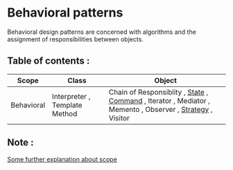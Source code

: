﻿# Behavioral patterns

Behavioral design patterns are concerned with algorithms and the assignment of responsibilities between objects.

## Table of contents :

| Scope      | Class                         | Object                                                                                                                                         |
| ---------- | ----------------------------- | ---------------------------------------------------------------------------------------------------------------------------------------------- |
| Behavioral | Interpreter , Template Method | Chain of Responsiblity , [State](./State) , [Command](./Command) , Iterator , Mediator , Memento , Observer , [Strategy](./Strategy) , Visitor |

## Note :

[Some further explanation about scope](../creational-patterns/README.md#note-)
